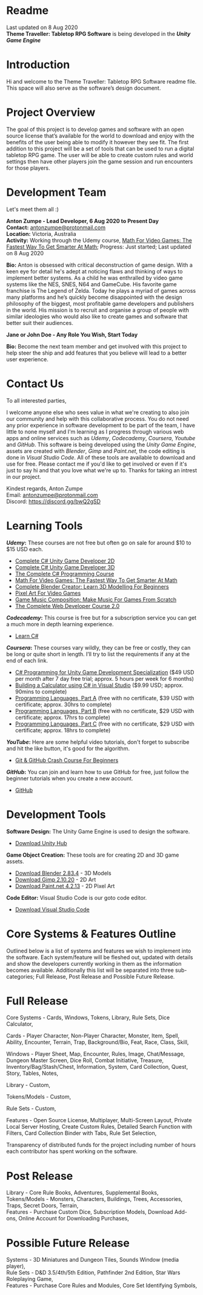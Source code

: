 # Readme

Last updated on 8 Aug 2020</br>
<b>Theme Traveller: Tabletop RPG Software</b> is being developed in the <b><i>Unity Game Engine</i></b>

# Introduction

Hi and welcome to the Theme Traveller: Tabletop RPG Software readme file.</br> 
This space will also serve as the software’s design document. 

# Project Overview

The goal of this project is to develop games and software with an open source license that’s available for the world to download and enjoy with the benefits of the user being able to modify it however they see fit. The first addition to this project will be a set of tools that can be used to run a digital tabletop RPG game. The user will be able to create custom rules and world settings then have other players join the game session and run encounters for those players.

# Development Team

Let's meet them all :)

<b>Anton Zumpe - Lead Developer, 6 Aug 2020 to Present Day</b></br>
<b>Contact:</b> antonzumpe@protonmail.com</br>
<b>Location:</b> Victoria, Australia</br>
<b>Activity:</b> Working through the Udemy course, <a href="https://www.udemy.com/course/math-for-games/">Math For Video Games: The Fastest Way To Get Smarter At Math</a>; Progress: Just started; Last updated on 8 Aug 2020

<b>Bio:</b> Anton is obsessed with critical deconstruction of game design. With a keen eye for detail he's adept at noticing flaws and thinking of ways to implement better systems. As a child he was enthralled by video game systems like the NES, SNES, N64 and GameCube. His favorite game franchise is The Legend of Zelda. Today he plays a myriad of games across many platforms and he’s quickly become disappointed with the design philosophy of the biggest, most profitable game developers and publishers in the world. His mission is to recruit and organise a group of people with similar ideologies who would also like to create games and software that better suit their audiences. 

<b>Jane or John Doe - Any Role You Wish, Start Today</b>

<b>Bio:</b> Become the next team member and get involved with this project to help steer the ship and add features that you believe will lead to a better user experience.

# Contact Us

To all interested parties,

I welcome anyone else who sees value in what we're creating to also join our community and help with this collaborative process. You do not need any prior experience in software development to be part of the team, I have little to none myself and I'm learning as I progress through various web apps and online services such as <i>Udemy</i>, <i>Codecademy</i>, <i>Coursera</i>, <i>Youtube</i> and <i>GitHub</i>. This software is being developed using the <i>Unity Game Engine</i>, assets are created with <i>Blender</i>, <i>Gimp</i> and <i>Paint.net</i>, the code editing is done in <i>Visual Studio Code</i>. All of these tools are available to download and use for free. Please contact me if you'd like to get involved or even if it's just to say hi and that you love what we're up to. Thanks for taking an intrest in our project.

Kindest regards, Anton Zumpe</br>
Email: antonzumpe@protonmail.com</br>
Discord: https://discord.gg/bwQ2gSD

# Learning Tools


<b><i>Udemy</i>:</b> These courses are not free but often go on sale for around $10 to $15 USD each.
<ul>
  <li><a href="https://www.udemy.com/course/unitycourse/">Complete C# Unity Game Developer 2D</a></li>
  <li><a href="https://www.udemy.com/course/unitycourse2/">Complete C# Unity Game Developer 3D</a></li>
  <li><a href="https://www.udemy.com/course/the-complete-csharp-programming-course/">The Complete C# Programming Course</a></li>
  <li><a href="https://www.udemy.com/course/math-for-games/">Math For Video Games: The Fastest Way To Get Smarter At Math</a></li>
  <li><a href="https://www.udemy.com/course/blendertutorial/">Complete Blender Creator: Learn 3D Modelling For Beginners</a></li>
  <li><a href="https://www.udemy.com/course/pixel-art-for-video-games/">Pixel Art For Video Games</a></li>
  <li><a href="https://www.udemy.com/course/gamemusiccourse/">Game Music Composition: Make Music For Games From Scratch</a></li>
  <li><a href="https://www.udemy.com/course/the-complete-web-developer-course-2/">The Complete Web Developer Course 2.0</a></li>
</ul>  

<b><i>Codecademy</i>:</b> This course is free but for a subscription service you can get a much more in depth learning experience.
<ul>
  <li><a href="https://www.codecademy.com/learn/learn-c-sharp">Learn C#</a></li>
</ul>

<b><i>Coursera</i>:</b> These courses vary wildly, they can be free or costly, they can be long or quite short in length. I’ll try to list the requirements if any at the end of each link.
<ul>
  <li><a href="https://www.coursera.org/specializations/programming-unity-game-development">C# Programming for Unity Game Development Specialization</a> ($49 USD per month after 7 day free trial; approx. 5 hours per week for 6 months)</li>
  <li><a href="https://www.coursera.org/projects/buildingacalculatorinvisualstudio">Building a Calculator using C# in Visual Studio</a> ($9.99 USD; approx. 90mins to complete)</li>
  <li><a href="https://www.coursera.org/learn/programming-languages">Programming Languages, Part A</a> (free with no certificate, $39 USD with certificate; approx. 30hrs to complete)</li>
  <li><a href="https://www.coursera.org/learn/programming-languages-part-b">Programming Languages, Part B</a> (free with no certificate, $29 USD with certificate; approx. 17hrs to complete)</li>
  <li><a href="https://www.coursera.org/learn/programming-languages-part-c">Programming Languages, Part C</a> (free with no certificate, $29 USD with certificate; approx. 18hrs to complete)</li>
</ul>

<b><i>YouTube</i>:</b> Here are some helpful video tutorials, don't forget to subscribe and hit the like button, it's good for the algorithm.
<ul>
  <li><a href="https://www.youtube.com/watch?v=SWYqp7iY_Tc">Git & GitHub Crash Course For Beginners</a></li>
</ul>

<b><i>GitHub</i>:</b> You can join and learn how to use GitHub for free, just follow the beginner tutorials when you create a new account.
<ul>
  <li><a href="https://github.com/">GitHub</a></li> 
</ul>

# Development Tools

<b>Software Design:</b> The Unity Game Engine is used to design the software.
<ul>
  <li><a href="https://unity3d.com/get-unity/download">Download Unity Hub</a></li>
</ul>

<b>Game Object Creation:</b> These tools are for creating 2D and 3D game assets.
<ul>
  <li><a href="https://www.blender.org/download/">Download Blender 2.83.4</a> - 3D Models</li>
  <li><a href="https://www.gimp.org/downloads/">Download Gimp 2.10.20</a> - 2D Art</li>
  <li><a href="https://www.getpaint.net/download.html">Download Paint.net 4.2.13</a> - 2D Pixel Art</li>
</ul>

<b>Code Editor:</b> Visual Studio Code is our goto code editor.
<ul>
  <li><a href="https://code.visualstudio.com/download">Download Visual Studio Code</a></li>
</ul>

# Core Systems & Features Outline

Outlined below is a list of systems and features we wish to implement into the software. Each system/feature will be fleshed out, updated with details and show the developers currently working in them as the information becomes available. Additionally this list will be separated into three sub-categories; Full Release, Post Release and Possible Future Release.

# Full Release

Core Systems - Cards, Windows, Tokens, Library, Rule Sets, Dice Calculator,

Cards - Player Character, Non-Player Character, Monster, Item, Spell, Ability, Encounter, Terrain, Trap, Background/Bio, Feat, Race, Class, Skill,

Windows - Player Sheet, Map, Encounter, Rules, Image, Chat/Message, Dungeon Master Screen, Dice Roll, Combat Initiative, Treasure, Inventory/Bag/Stash/Chest, Information, System, Card Collection, Quest, Story, Tables, Notes,

Library - Custom,

Tokens/Models - Custom,

Rule Sets - Custom, 

Features - Open Source License, Multiplayer, Multi-Screen Layout, Private Local Server Hosting, Create Custom Rules, Detailed Search Function with Filters, Card Collection Binder with Tabs, Rule Set Selection, 

Transparency of distributed funds for the project including number of hours each contributor has spent working on the software.

# Post Release

Library - Core Rule Books, Adventures, Supplemental Books,<br/>
Tokens/Models - Monsters, Characters, Buildings, Trees, Accessories, Traps, Secret Doors, Terrain,<br/>
Features - Purchase Custom Dice, Subscription Models, Download Add-ons, Online Account for Downloading Purchases, 

# Possible Future Release

Systems - 3D Miniatures and Dungeon Tiles, Sounds Window (media player),<br/> 
Rule Sets - D&D 3.5/4th/5th Edition, Pathfinder 2nd Edition, Star Wars Roleplaying Game,<br/>
Features - Purchase Core Rules and Modules, Core Set Identifying Symbols,
